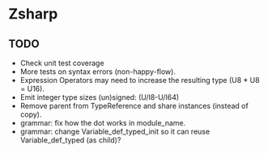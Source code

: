 ﻿# Zsharp

## TODO

- Check unit test coverage
- More tests on syntax errors (non-happy-flow).
- Expression Operators may need to increase the resulting type (U8 * U8 = U16).
- Emit integer type sizes (un)signed: (U/I8-U/I64)
- Remove parent from TypeReference and share instances (instead of copy).
- grammar: fix how the dot works in module_name.
- grammar: change Variable_def_typed_init so it can reuse Variable_def_typed (as child)?
